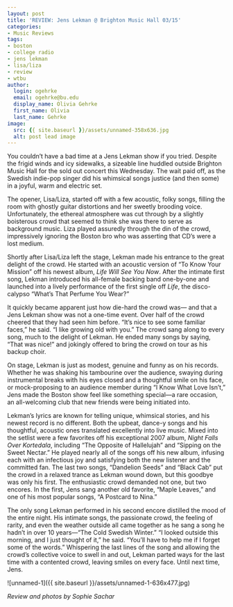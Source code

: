 ```yaml
---
layout: post
title: 'REVIEW: Jens Lekman @ Brighton Music Hall 03/15'
categories:
- Music Reviews
tags:
- boston
- college radio
- jens lekman
- lisa/liza
- review
- wtbu
author:
  login: ogehrke
  email: ogehrke@bu.edu
  display_name: Olivia Gehrke
  first_name: Olivia
  last_name: Gehrke
image:
  src: {{ site.baseurl }}/assets/unnamed-358x636.jpg
  alt: post lead image
---
```


You couldn’t have a bad time at a Jens Lekman show if you tried. Despite the frigid winds and icy sidewalks, a sizeable line huddled outside Brighton Music Hall for the sold out concert this Wednesday. The wait paid off, as the Swedish indie-pop singer did his whimsical songs justice (and then some) in a joyful, warm and electric set.

The opener, Lisa/Liza, started off with a few acoustic, folky songs, filling the room with ghostly guitar distortions and her sweetly brooding voice. Unfortunately, the ethereal atmosphere was cut through by a slightly boisterous crowd that seemed to think she was there to serve as background music. Liza played assuredly through the din of the crowd, impressively ignoring the Boston bro who was asserting that CD’s were a lost medium.

Shortly after Lisa/Liza left the stage, Lekman made his entrance to the great delight of the crowd. He started with an acoustic version of “To Know Your Mission” off his newest album, _Life Will See You Now_. After the intimate first song, Lekman introduced his all-female backing band one-by-one and launched into a lively performance of the first single off _Life_, the disco-calypso “What’s That Perfume You Wear?”

It quickly became apparent just how die-hard the crowd was— and that a Jens Lekman show was not a one-time event. Over half of the crowd cheered that they had seen him before. “It’s nice to see some familiar faces,” he said. “I like growing old with you.” The crowd sang along to every song, much to the delight of Lekman. He ended many songs by saying, “That was nice!” and jokingly offered to bring the crowd on tour as his backup choir.

On stage, Lekman is just as modest, genuine and funny as on his records. Whether he was shaking his tambourine over the audience, swaying during instrumental breaks with his eyes closed and a thoughtful smile on his face, or mock-proposing to an audience member during “I Know What Love Isn’t,” Jens made the Boston show feel like something special—a rare occasion, an all-welcoming club that new friends were being initiated into.

Lekman’s lyrics are known for telling unique, whimsical stories, and his newest record is no different. Both the upbeat, dance-y songs and his thoughtful, acoustic ones translated excellently into live music. Mixed into the setlist were a few favorites off his exceptional 2007 album, _Night Falls Over Kortedala_, including “The Opposite of Hallelujah” and “Sipping on the Sweet Nectar.” He played nearly all of the songs off his new album, infusing each with an infectious joy and satisfying both the new listener and the committed fan. The last two songs, “Dandelion Seeds” and “Black Cab” put the crowd in a relaxed trance as Lekman wound down, but this goodbye was only his first. The enthusiastic crowd demanded not one, but two encores. In the first, Jens sang another old favorite, “Maple Leaves,” and one of his most popular songs, “A Postcard to Nina.”

The only song Lekman performed in his second encore distilled the mood of the entire night. His intimate songs, the passionate crowd, the feeling of rarity, and even the weather outside all came together as he sang a song he hadn’t in over 10 years—“The Cold Swedish Winter.” “I looked outside this morning, and I just thought of it,” he said. “You’ll have to help me if I forget some of the words.” Whispering the last lines of the song and allowing the crowd’s collective voice to swell in and out, Lekman parted ways for the last time with a contented crowd, leaving smiles on every face. Until next time, Jens.

![unnamed-1]({{ site.baseurl }}/assets/unnamed-1-636x477.jpg)

_Review and photos by Sophie Sachar_